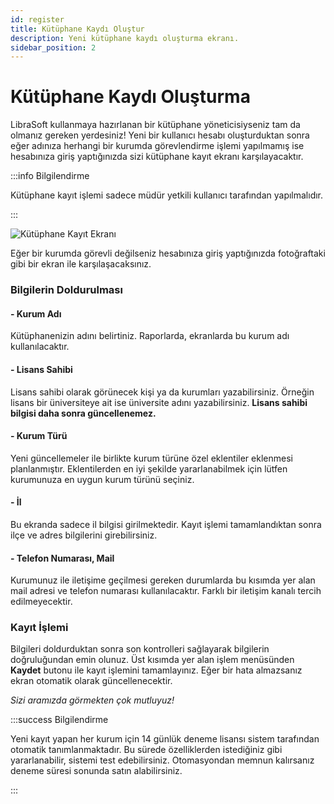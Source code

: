 ```yaml
---
id: register
title: Kütüphane Kaydı Oluştur
description: Yeni kütüphane kaydı oluşturma ekranı.
sidebar_position: 2
---
```


# Kütüphane Kaydı Oluşturma

LibraSoft kullanmaya hazırlanan bir kütüphane yöneticisiyseniz tam da olmanız gereken yerdesiniz! Yeni bir kullanıcı hesabı oluşturduktan sonra eğer adınıza herhangi bir kurumda görevlendirme işlemi yapılmamış ise hesabınıza giriş yaptığınızda sizi kütüphane kayıt ekranı karşılayacaktır.

:::info Bilgilendirme

Kütüphane kayıt işlemi sadece müdür yetkili kullanıcı tarafından yapılmalıdır.

:::

![Kütüphane Kayıt Ekranı](https://cdn.kutuphaneotomasyonu.web.tr/assets/docs/register-library.png)

Eğer bir kurumda görevli değilseniz hesabınıza giriş yaptığınızda fotoğraftaki gibi bir ekran ile karşılaşacaksınız.

### Bilgilerin Doldurulması

#### - Kurum Adı

Kütüphanenizin adını belirtiniz. Raporlarda, ekranlarda bu kurum adı kullanılacaktır.

#### - Lisans Sahibi

Lisans sahibi olarak görünecek kişi ya da kurumları yazabilirsiniz. Örneğin lisans bir üniversiteye ait ise üniversite adını yazabilirsiniz. **Lisans sahibi bilgisi daha sonra güncellenemez.**

#### - Kurum Türü

Yeni güncellemeler ile birlikte kurum türüne özel eklentiler eklenmesi planlanmıştır. Eklentilerden en iyi şekilde yararlanabilmek için lütfen kurumunuza en uygun kurum türünü seçiniz.

#### - İl

Bu ekranda sadece il bilgisi girilmektedir. Kayıt işlemi tamamlandıktan sonra ilçe ve adres bilgilerini girebilirsiniz.

#### - Telefon Numarası, Mail

Kurumunuz ile iletişime geçilmesi gereken durumlarda bu kısımda yer alan mail adresi ve telefon numarası kullanılacaktır. Farklı bir iletişim kanalı tercih edilmeyecektir.

### Kayıt İşlemi

Bilgileri doldurduktan sonra son kontrolleri sağlayarak bilgilerin doğruluğundan emin olunuz. Üst kısımda yer alan işlem menüsünden **Kaydet** butonu ile kayıt işlemini tamamlayınız. Eğer bir hata almazsanız ekran otomatik olarak güncellenecektir.

_Sizi aramızda görmekten çok mutluyuz!_

:::success Bilgilendirme

Yeni kayıt yapan her kurum için 14 günlük deneme lisansı sistem tarafından otomatik tanımlanmaktadır. Bu sürede özelliklerden istediğiniz gibi yararlanabilir, sistemi test edebilirsiniz. Otomasyondan memnun kalırsanız deneme süresi sonunda satın alabilirsiniz.

:::